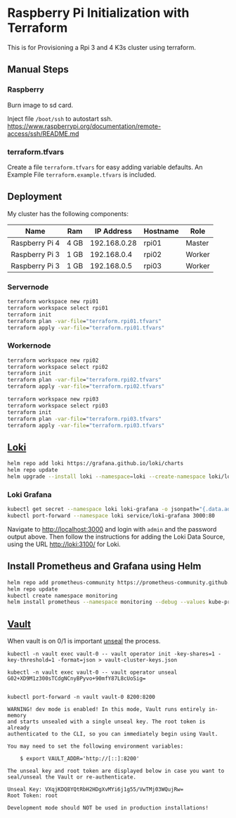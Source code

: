 # Raspberry Pi Initialization with Terraform

This is for Provisioning a Rpi 3 and 4 K3s cluster using terraform.

## Manual Steps

### Raspberry

Burn image to sd card.

Inject file `/boot/ssh` to autostart ssh. <https://www.raspberrypi.org/documentation/remote-access/ssh/README.md>

### terraform.tfvars

Create a file `terraform.tfvars` for easy adding variable defaults.
An Example File `terraform.example.tfvars` is included.

## Deployment

My cluster has the following components:

  Name         | Ram  | IP Address    | Hostname  | Role   |
---------------|------|---------------|-----------|--------|
Raspberry Pi 4 | 4 GB | 192.168.0.28  | rpi01     | Master |
Raspberry Pi 3 | 1 GB | 192.168.0.4   | rpi02     | Worker |
Raspberry Pi 3 | 1 GB | 192.168.0.5   | rpi03     | Worker |

### Servernode

```cmd
terraform workspace new rpi01
terraform workspace select rpi01
terraform init
terraform plan -var-file="terraform.rpi01.tfvars"
terraform apply -var-file="terraform.rpi01.tfvars"
```

### Workernode

```cmd
terraform workspace new rpi02
terraform workspace select rpi02
terraform init
terraform plan -var-file="terraform.rpi02.tfvars"
terraform apply -var-file="terraform.rpi02.tfvars"
```

```cmd
terraform workspace new rpi03
terraform workspace select rpi03
terraform init
terraform plan -var-file="terraform.rpi03.tfvars"
terraform apply -var-file="terraform.rpi03.tfvars"
```



## [Loki](https://grafana.com/docs/loki/latest/installation/helm/>)

```sh
helm repo add loki https://grafana.github.io/loki/charts
helm repo update
helm upgrade --install loki --namespace=loki --create-namespace loki/loki-stack  --set grafana.enabled=true,prometheus.enabled=true,prometheus.alertmanager.persistentVolume.enabled=false,prometheus.server.persistentVolume.enabled=false
```

### Loki Grafana

```sh
kubectl get secret --namespace loki loki-grafana -o jsonpath="{.data.admin-password}"
kubectl port-forward --namespace loki service/loki-grafana 3000:80
```

Navigate to <http://localhost:3000> and login with `admin` and the password output above. Then follow the instructions for adding the Loki Data Source, using the URL <http://loki:3100/> for Loki.

## Install Prometheus and Grafana using Helm

```sh
helm repo add prometheus-community https://prometheus-community.github.io/helm-charts
helm repo update
kubectl create namespace monitoring
helm install prometheus --namespace monitoring --debug --values kube-prometheus-stack.values.yml prometheus-community/kube-prometheus-stack
```


## [Vault](https://github.com/hashicorp/vault-helm)

When vault is on 0/1 is important [unseal](https://developer.hashicorp.com/vault/docs/concepts/seal) the process.

```
kubectl -n vault exec vault-0 -- vault operator init -key-shares=1 -key-threshold=1 -format=json > vault-cluster-keys.json

kubectl -n vault exec vault-0 -- vault operator unseal G02+XD9M1z300sTCdgNCnyBPyvo+90mfY87L8cUoSig=


kubectl port-forward -n vault vault-0 8200:8200
```

```
WARNING! dev mode is enabled! In this mode, Vault runs entirely in-memory
and starts unsealed with a single unseal key. The root token is already
authenticated to the CLI, so you can immediately begin using Vault.

You may need to set the following environment variables:

    $ export VAULT_ADDR='http://[::]:8200'

The unseal key and root token are displayed below in case you want to
seal/unseal the Vault or re-authenticate.

Unseal Key: VXqjKDQ8YQtRbH2HDgXvMYi6j1g55/VwTMj03WQujRw=
Root Token: root

Development mode should NOT be used in production installations!


```
